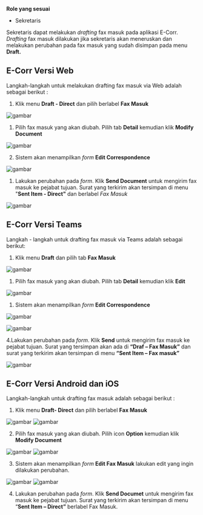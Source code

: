 **Role yang sesuai**

- Sekretaris

Sekretaris dapat melakukan _drafting_ fax masuk pada aplikasi E-Corr. _Drafting_ fax masuk dilakukan jika sekretaris akan meneruskan dan melakukan perubahan pada fax masuk yang sudah disimpan pada menu **Draft.** 


## **E-Corr Versi Web**

Langkah-langkah untuk melakukan drafting fax masuk via Web adalah sebagai berikut :

1.    Klik menu **Draft - Direct** dan pilih berlabel **Fax Masuk**

![gambar](FaxMasuk/FM_WEB/02DraftFM01.png) 

1. Pilih fax masuk yang akan diubah. Pilih tab **Detail** kemudian klik **Modify Document**

![gambar](FaxMasuk/FM_WEB/02DraftFM02.png) 

2. Sistem akan menampilkan _form_ **Edit Correspondence**

![gambar](FaxMasuk/FM_WEB/02DraftFM03.png) 

1. Lakukan perubahan pada _form_. Klik **Send Document** untuk mengirim fax masuk ke pejabat tujuan. Surat yang terkirim akan tersimpan di menu "**Sent Item - Direct"** dan berlabel *Fax Masuk*

![gambar](FaxMasuk/FM_WEB/02DraftFM03F2.png) 

## **E-Corr Versi Teams**

Langkah - langkah untuk drafting fax masuk via Teams adalah sebagai berikut:

1. Klik menu **Draft** dan pilih tab **Fax Masuk**

![gambar](FaxMasuk/FM_Teams/FM06.png)

1. Pilih fax masuk yang akan diubah. Pilih tab **Detail** kemudian klik **Edit**

![gambar](FaxMasuk/FM_Teams/FM07.png)

1. Sistem akan menampilkan _form_ **Edit Correspondence**

![gambar](FaxMasuk/FM_Teams/FM08.png)

![gambar](FaxMasuk/FM_Teams/FM09.png)

4.Lakukan perubahan pada _form_. Klik **Send** untuk mengirim fax masuk ke pejabat tujuan. Surat yang tersimpan akan ada di **“Draf – Fax Masuk”** dan surat yang terkirim akan tersimpan di menu **“Sent Item – Fax masuk”** 

![gambar](FaxMasuk/FM_Teams/FM10.png)


## **E-Corr Versi Android dan iOS**

Langkah-langkah untuk drafting fax masuk adalah sebagai berikut :

1. Klik menu **Draft- Direct** dan pilih berlabel **Fax Masuk**

![gambar](FaxMasuk/FM_Android/DraftFM/02A01.png) ![gambar](FaxMasuk/FM_Android/DraftFM/02A02.png) 

2. Pilih fax masuk yang akan diubah. Pilih icon **Option** kemudian klik **Modify Document**

![gambar](FaxMasuk/FM_Android/DraftFM/02A03.png) ![gambar](FaxMasuk/FM_Android/DraftFM/02A04.png)

3. Sistem akan menampilkan _form_ **Edit Fax Masuk** lakukan edit yang ingin dilakukan perubahan.

![gambar](FaxMasuk/FM_Android/DraftFM/02A05.png)
![gambar](FaxMasuk/FM_Android/DraftFM/02A06.png)

4. Lakukan perubahan pada _form_. Klik **Send Documet** untuk mengirim fax masuk ke pejabat tujuan. Surat yang terkirim akan tersimpan di menu “**Sent Item – Direct”** berlabel Fax Masuk.
   

